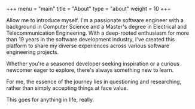 +++
menu = "main"
title = "About"
type = "about"
weight = 10
+++

Allow me to introduce myself. I'm a passionate software engineer with a background in Computer Science and a Master's degree in Electrical and Telecommunication Engineering. With a deep-rooted enthusiasm for more than 19 years in the software development industry, I've created this platform to share my diverse experiences across various software engineering projects.

Whether you're a seasoned developer seeking inspiration or a curious newcomer eager to explore, there's always something new to learn.

For me, the essence of the journey lies in questioning and researching, rather than simply accepting things at face value.

This goes for anything in life, really.